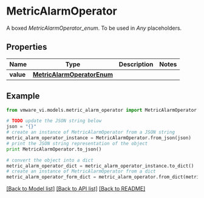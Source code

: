 # MetricAlarmOperator

A boxed *MetricAlarmOperator_enum*. To be used in *Any* placeholders. 

## Properties
Name | Type | Description | Notes
------------ | ------------- | ------------- | -------------
**value** | [**MetricAlarmOperatorEnum**](MetricAlarmOperatorEnum.md) |  | 

## Example

```python
from vmware_vi.models.metric_alarm_operator import MetricAlarmOperator

# TODO update the JSON string below
json = "{}"
# create an instance of MetricAlarmOperator from a JSON string
metric_alarm_operator_instance = MetricAlarmOperator.from_json(json)
# print the JSON string representation of the object
print MetricAlarmOperator.to_json()

# convert the object into a dict
metric_alarm_operator_dict = metric_alarm_operator_instance.to_dict()
# create an instance of MetricAlarmOperator from a dict
metric_alarm_operator_form_dict = metric_alarm_operator.from_dict(metric_alarm_operator_dict)
```
[[Back to Model list]](../README.md#documentation-for-models) [[Back to API list]](../README.md#documentation-for-api-endpoints) [[Back to README]](../README.md)


